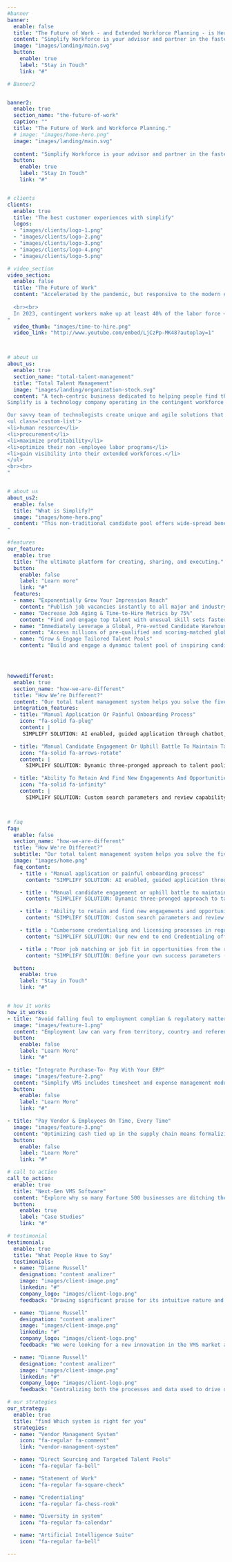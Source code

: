 ```yaml
---
#banner 
banner:
  enable: false
  title: "The Future of Work - and Extended Workforce Planning - is Here"
  content: "Simplify Workforce is your advisor and partner in the fastest growing talent sector in market. In lockstep with you from VMS to global sourcing of talent pools, to evolving contingent workforce initiatives, to personalized timesheets & payroll, Simplify is more than a vendor."
  image: "images/landing/main.svg"
  button:
    enable: true
    label: "Stay in Touch"
    link: "#"

# Banner2


banner2:
  enable: true
  section_name: "the-future-of-work"
  caption: ""
  title: "The Future of Work and Workforce Planning."
  # image: "images/home-hero.png"
  image: "images/landing/main.svg"
  
  content: "Simplify Workforce is your advisor and partner in the fastest growing talent sector in market. In lockstep with you from VMS to global sourcing of talent pools, to evolving contingent workforce initiative."
  button:
    enable: true
    label: "Stay In Touch"
    link: "#"


# clients
clients:
  enable: true
  title: "The best customer experiences with simplify"
  logos:
  - "images/clients/logo-1.png"
  - "images/clients/logo-2.png"
  - "images/clients/logo-3.png"
  - "images/clients/logo-4.png"
  - "images/clients/logo-5.png"

# video_section
video_section:
  enable: false
  title: "The Future of Work"
  content: "Accelerated by the pandemic, but responsive to the modern enterprise’s needs, it’s clear to us that the future of work is increasingly contingent-focused. These employees are generally termed contractors, freelancers, consultants, temps, or other non-employee, non-exempt worker types, and they’re absolutely critical to optimizing your workforce spend and output. 
  
  <br><br>
  In 2023, contingent workers make up at least 40% of the labor force – and that number is expected to increase to 50% by 2030.  Are your total talent management systems and processes ready for this reality? Most software and established processes take into account only traditional, FTE resourcing plans. 
"
  video_thumb: "images/time-to-hire.png"
  video_link: "http://www.youtube.com/embed/LjCzPp-MK48?autoplay=1"



# about us
about_us:
  enable: true
  section_name: "total-talent-management"
  title: "Total Talent Management"
  image: "images/landing/organization-stock.svg"
  content: "A tech-centric business dedicated to helping people find their best work life adventure and helping our clients find the right culture and skills match for their next adventures.
Simplify is a technology company operating in the contingent workforce and service procurement market. <br><br>

Our savvy team of technologists create unique and agile solutions that enable 
<ul class='custom-list'>
<li>human resource</li>
<li>procurement</li>
<li>maximize profitability</li>
<li>optimize their non -employee labor programs</li> 
<li>gain visibility into their extended workforces.</li>
</ul>
<br><br>
"


# about us
about_us2:
  enable: false
  title: "What is Simplify?"
  image: "images/home-hero.png"
  content: "This non-traditional candidate pool offers wide-spread benefits for your company. Contingent workers help you decrease time-to-hire and overall cost to company, discover highly-skilled niche workers even with skills shortages, drive increased diversity hiring and engagement, and provide your organization the flexibility it needs to prioritize and fulfill on new strategy and priorities quickly. 	<br><br>
"

#features
our_feature:
  enable: true
  title: "The ultimate platform for creating, sharing, and executing."
  button:
    enable: false
    label: "Learn more"
    link: "#"
  features:
  - name: "Exponentially Grow Your Impression Reach"
    content: "Publish job vacancies instantly to all major and industry-specific job boards and sites with one click"
  - name: "Decrease Job Aging & Time-to-Hire Metrics by 75%"
    content: "Find and engage top talent with unusual skill sets faster than ever before"
  - name: "Immediately Leverage a Global, Pre-vetted Candidate Warehouse"
    content: "Access millions of pre-qualified and scoring-matched global candidate profiles across all major industries"
  - name: "Grow & Engage Tailored Talent Pools"
    content: "Build and engage a dynamic talent pool of inspiring candidates for your short and long term permanent and contingent needs"




howwedifferent:
  enable: true
  section_name: "how-we-are-different"
  title: "How We’re Different?"
  content: "Our total talent management system helps you solve the five most common problems your company is facing today in the contingent space"
  integration_features: 
  - title: "Manual Application Or Painful Onboarding Process"
    icon: "fa-solid fa-plug"
    content: |
     SIMPLIFY SOLUTION: AI enabled, guided application through chatbot, streamlined profile building and matching to roles, Simple onboarding process.

  - title: "Manual Candidate Engagement Or Uphill Battle To Maintain Talent Pools"
    icon: "fa-solid fa-arrows-rotate"
    content: |
      SIMPLIFY SOLUTION: Dynamic three-pronged approach to talent pooling, giving you access to millions of pre-vetted candidates and supporting your own branded private pooling experience, .

  - title: "Ability To Retain And Find New Engagements And Opportunities For Good-Fit Employeesy"
    icon: "fa-solid fa-infinity"
    content: |
      SIMPLIFY SOLUTION: Custom search parameters and review capability for your enterprise to identify the high value talent, continual engagement with the platform, and custom matching algorithms to optimize for fit.



# faq
faq: 
  enable: false
  section_name: "how-we-are-different"
  title: "How We're Different?"
  subtitle: "Our total talent management system helps you solve the five most common problems your company is facing today in the contingent space"
  image: "images/home.png"
  faq_content: 
    - title : "Manual application or painful onboarding process"
      content: "SIMPLIFY SOLUTION: AI enabled, guided application through chatbot, streamlined profile building and matching to roles, Simple onboarding process."

    - title : "Manual candidate engagement or uphill battle to maintain talent pools"
      content: "SIMPLIFY SOLUTION: Dynamic three-pronged approach to talent pooling, giving you access to millions of pre-vetted candidates and supporting your own branded private pooling experience, along with cadence-driven reach outs via chat and broadcast emails for relevant job postings."

    - title : "Ability to retain and find new engagements and opportunities for good-fit employees"
      content: "SIMPLIFY SOLUTION: Custom search parameters and review capability for your enterprise to identify the high value talent, continual engagement with the platform, and custom matching algorithms to optimize for fit."

    - title : "Cumbersome credentialing and licensing processes in regulated (healthcare and manufacturing) industries "
      content: "SIMPLIFY SOLUTION: Our new end to end Credentialing offering, seamlessly integrated with our flagship VMS (or yours!), to ensure streamlined processes and minimal swivel-chairing and manual re-typing."

    - title : "Poor job matching or job fit in opportunities from the recruiters"
      content: "SIMPLIFY SOLUTION: Define your own success parameters (or use ours!) by job, category, department, or enterprise – with a pre-vetted pool of talent."

  button:
    enable: true
    label: "Stay in Touch"
    link: "#"


# how it works
how_it_works:
- title: "Avoid falling foul to employment complian & regulatory matters"
  image: "images/feature-1.png"
  content: "Employment law can vary from territory, country and reference tables that ensure your recruitment approach stays within the law. Adoption helps organizations to manage co-employment risk and ensure."
  button:
    enable: false
    label: "Learn More"
    link: "#"

- title: "Integrate Purchase-To- Pay With Your ERP"
  image: "images/feature-2.png"
  content: "Simplify VMS includes timesheet and expense management modules that can be tailored to honor pay scales and pay rules of the places around the world Our platform can all major ERP/financial systems machine-to-machine data processing. With Simplify VMS, manual key-fill data spreadsheets."
  button:
    enable: false
    label: "Learn More"
    link: "#"

- title: "Pay Vendor & Employees On Time, Every Time"
  image: "images/feature-3.png"
  content: "Optimizing cash tied up in the supply chain means formalizing automating sign-off and payment processing workflows to minimize manual processing, errors, and ad-hoc events. With Simplify VMS, you gain tools, no matter if you have 10 hires or 10,000!"
  button:
    enable: false
    label: "Learn More"
    link: "#"

# call to action
call_to_action:
  enable: true
  title: "Next-Gen VMS Software"
  content: "Explore why so many Fortune 500 businesses are ditching their 1st gen SaaS platform VMS systems in favor of Total Talent Management VMS Software."
  button:
    enable: true
    label: "Case Studies"
    link: "#"

# testimonial
testimonial:
  enable: true
  title: "What People Have to Say"
  testimonials:
  - name: "Dianne Russell"
    designation: "content analizer"
    image: "images/client-image.png"
    linkedin: "#"
    company_logo: "images/client-logo.png"
    feedback: "Drawing significant praise for its intuitive nature and highly customer-centric design, this youthful, yet surprisingly mature VMS solution benefits stakeholders through faster time-to-value, ease of use, excellent support, excellent uptime and data security."

  - name: "Dianne Russell"
    designation: "content analizer"
    image: "images/client-image.png"
    linkedin: "#"
    company_logo: "images/client-logo.png"
    feedback: "We were looking for a new innovation in the VMS market and found it with SIMPLIFY WORKFORCE. As an MSP channel partner, we value the portal enormously as implementations, integrations, and support are easy. As a go-tomarket partner, we’ve won deals based on the significant differentiation achieved by showcasing a total talent management portal in deals where we’d typically present ‘big box’ VMS platform offerings."

  - name: "Dianne Russell"
    designation: "content analizer"
    image: "images/client-image.png"
    linkedin: "#"
    company_logo: "images/client-logo.png"
    feedback: "Centralizing both the processes and data used to drive our contingent workforce program has evidenced the value of using one tool. Having everything organized made pulling reports easy. It’s helped guide our labor strategy; optimizing performance while saving time and money."

# our strategies
our_strategy:
  enable: true
  title: "find Which system is right for you"
  strategies:
  - name: "Vendor Management System"
    icon: "fa-regular fa-comment"
    link: "vendor-management-system"

  - name: "Direct Sourcing and Targeted Talent Pools"
    icon: "fa-regular fa-bell" 

  - name: "Statement of Work"
    icon: "fa-regular fa-square-check"

  - name: "Credentialing"
    icon: "fa-regular fa-chess-rook"

  - name: "Diversity in system"
    icon: "fa-regular fa-calendar"

  - name: "Artificial Intelligence Suite"
    icon: "fa-regular fa-bell"

---
```

